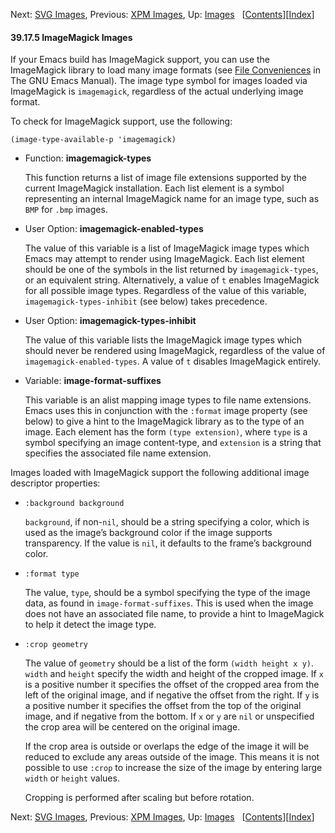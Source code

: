<!-- This is the GNU Emacs Lisp Reference Manual
corresponding to Emacs version 27.2.

Copyright (C) 1990-1996, 1998-2021 Free Software Foundation,
Inc.

Permission is granted to copy, distribute and/or modify this document
under the terms of the GNU Free Documentation License, Version 1.3 or
any later version published by the Free Software Foundation; with the
Invariant Sections being "GNU General Public License," with the
Front-Cover Texts being "A GNU Manual," and with the Back-Cover
Texts as in (a) below.  A copy of the license is included in the
section entitled "GNU Free Documentation License."

(a) The FSF's Back-Cover Text is: "You have the freedom to copy and
modify this GNU manual.  Buying copies from the FSF supports it in
developing GNU and promoting software freedom." -->

<!-- Created by GNU Texinfo 6.7, http://www.gnu.org/software/texinfo/ -->

Next: [SVG Images](SVG-Images.html), Previous: [XPM Images](XPM-Images.html), Up: [Images](Images.html)   \[[Contents](index.html#SEC_Contents "Table of contents")]\[[Index](Index.html "Index")]

#### 39.17.5 ImageMagick Images

If your Emacs build has ImageMagick support, you can use the ImageMagick library to load many image formats (see [File Conveniences](https://www.gnu.org/software/emacs/manual/html_node/emacs/File-Conveniences.html#File-Conveniences) in The GNU Emacs Manual). The image type symbol for images loaded via ImageMagick is `imagemagick`, regardless of the actual underlying image format.

To check for ImageMagick support, use the following:

    (image-type-available-p 'imagemagick)

*   Function: **imagemagick-types**

    This function returns a list of image file extensions supported by the current ImageMagick installation. Each list element is a symbol representing an internal ImageMagick name for an image type, such as `BMP` for `.bmp` images.

<!---->

*   User Option: **imagemagick-enabled-types**

    The value of this variable is a list of ImageMagick image types which Emacs may attempt to render using ImageMagick. Each list element should be one of the symbols in the list returned by `imagemagick-types`, or an equivalent string. Alternatively, a value of `t` enables ImageMagick for all possible image types. Regardless of the value of this variable, `imagemagick-types-inhibit` (see below) takes precedence.

<!---->

*   User Option: **imagemagick-types-inhibit**

    The value of this variable lists the ImageMagick image types which should never be rendered using ImageMagick, regardless of the value of `imagemagick-enabled-types`. A value of `t` disables ImageMagick entirely.

<!---->

*   Variable: **image-format-suffixes**

    This variable is an alist mapping image types to file name extensions. Emacs uses this in conjunction with the `:format` image property (see below) to give a hint to the ImageMagick library as to the type of an image. Each element has the form `(type extension)`, where `type` is a symbol specifying an image content-type, and `extension` is a string that specifies the associated file name extension.

Images loaded with ImageMagick support the following additional image descriptor properties:

*   `:background background`

    `background`, if non-`nil`, should be a string specifying a color, which is used as the image’s background color if the image supports transparency. If the value is `nil`, it defaults to the frame’s background color.

*   `:format type`

    The value, `type`, should be a symbol specifying the type of the image data, as found in `image-format-suffixes`. This is used when the image does not have an associated file name, to provide a hint to ImageMagick to help it detect the image type.

*   `:crop geometry`

    The value of `geometry` should be a list of the form `(width height x y)`. `width` and `height` specify the width and height of the cropped image. If `x` is a positive number it specifies the offset of the cropped area from the left of the original image, and if negative the offset from the right. If `y` is a positive number it specifies the offset from the top of the original image, and if negative from the bottom. If `x` or `y` are `nil` or unspecified the crop area will be centered on the original image.

    If the crop area is outside or overlaps the edge of the image it will be reduced to exclude any areas outside of the image. This means it is not possible to use `:crop` to increase the size of the image by entering large `width` or `height` values.

    Cropping is performed after scaling but before rotation.

Next: [SVG Images](SVG-Images.html), Previous: [XPM Images](XPM-Images.html), Up: [Images](Images.html)   \[[Contents](index.html#SEC_Contents "Table of contents")]\[[Index](Index.html "Index")]
